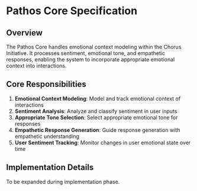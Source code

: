 # Pathos Core Specification

## Overview

The Pathos Core handles emotional context modeling within the Chorus Initiative. It processes sentiment, emotional tone, and empathetic responses, enabling the system to incorporate appropriate emotional context into interactions.

## Core Responsibilities

1. **Emotional Context Modeling**: Model and track emotional context of interactions
2. **Sentiment Analysis**: Analyze and classify sentiment in user inputs
3. **Appropriate Tone Selection**: Select appropriate emotional tone for responses
4. **Empathetic Response Generation**: Guide response generation with empathetic understanding
5. **User Sentiment Tracking**: Monitor changes in user emotional state over time

## Implementation Details

To be expanded during implementation phase.

